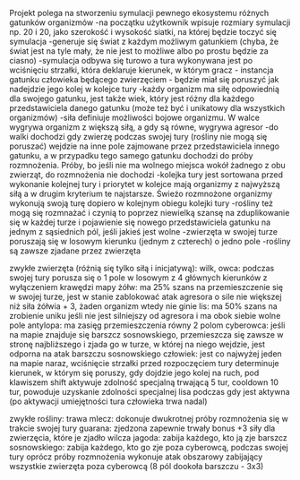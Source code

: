 Projekt polega na stworzeniu symulacji pewnego ekosystemu różnych gatunków organizmów
-na początku użytkownik wpisuje rozmiary symulacji np. 20 i 20, jako szerokość i wysokość siatki, na której będzie toczyć się symulacja
-generuje się świat z każdym możliwym gatunkiem (chyba, że świat jest na tyle mały, że nie jest to możliwe albo po prostu będzie za ciasno)
-symulacja odbywa się turowo a tura wykonywana jest po wciśnięciu strzałki, która deklaruje kierunek, w którym gracz - instancja gatunku człowieka będącego zwierzęciem - będzie miał się poruszyć jak nadejdzie jego kolej w kolejce tury
-każdy organizm ma siłę odpowiednią dla swojego gatunku, jest także wiek, który jest różny dla każdego przedstawiciela danego gatunku (może też być i unikatowy dla wszystkich organizmów)
-siła definiuje możliwości bojowe organizmu. W walce wygrywa organizm z większą siłą, a gdy są równe, wygrywa agresor
-do walki dochodzi gdy zwierzę podczas swojej tury (rośliny nie mogą się poruszać) wejdzie na inne pole zajmowane przez przedstawiciela innego gatunku, 
a w przypadku tego samego gatunku dochodzi do próby rozmnożenia. Próby, bo jeśli nie ma wolnego miejsca wokół żadnego z obu zwierząt, do rozmnożenia nie dochodzi
-kolejka tury jest sortowana przed wykonanie kolejnej tury i priorytet w kolejce mają organizmy z najwyższą siłą a w drugim kryterium te najstarsze. Świeżo rozmnożone organizmy wykonują swoją turę dopiero w kolejnym obiegu kolejki tury
-rośliny też mogą się rozmnażać i czynią to poprzez niewielką szansę na zduplikowanie się w każdej turze i pojawienie się nowego przedstawiciela gatunku na jednym z sąsiednich pól, jeśli jakieś jest wolne
-zwierzęta w swojej turze poruszają się w losowym kierunku (jednym z czterech) o jedno pole
-rośliny są zawsze zjadane przez zwierzęta

zwykłe zwierzęta (różnią się tylko siłą i inicjatywą): wilk, owca: podczas swojej tury porusza się o 1 pole w losowym z 4 głównych kierunków z wyłączeniem krawędzi mapy
żółw: ma 25% szans na przemieszczenie się w swojej turze, jest w stanie zablokować atak agresora o sile nie większej niż siła żółwia + 3, żaden organizm wtedy nie ginie
lis: ma 50% szans na zrobienie uniku jeśli nie jest silniejszy od agresora i ma obok siebie wolne pole
antylopa: ma zasięg przemieszczenia równy 2 polom
cyberowca: jeśli na mapie znajduje się barszcz sosnowskiego, przemieszcza się zawsze w stronę najbliższego i zjada go w turze, w której na niego wejdzie, jest odporna na atak barszczu sosnowskiego
człowiek: jest co najwyżej jeden na mapie naraz, wciśnięcie strzałki przed rozpoczęciem tury determinuje kierunek, w którym się poruszy, gdy dojdzie jego kolej na ruch, 
pod klawiszem shift aktywuje zdolność specjalną trwającą 5 tur, cooldown 10 tur, powoduje uzyskanie zdolności specjalnej lisa podczas gdy jest aktywna (po aktywacji umiejętności tura człowieka trwa nadal)

zwykłe rośliny: trawa
mlecz: dokonuje dwukrotnej próby rozmnożenia się w trakcie swojej tury
guarana: zjedzona zapewnie trwały bonus +3 siły dla zwierzęcia, które je zjadło
wilcza jagoda: zabija każdego, kto ją zje
barszcz sosnowskiego: zabija każdego, kto go zje poza cyberowcą, podczas swojej tury oprócz próby rozmnożenia wykonuje atak obszarowy zabijający wszystkie zwierzęta poza cyberowcą (8 pól dookoła barszczu - 3x3)
